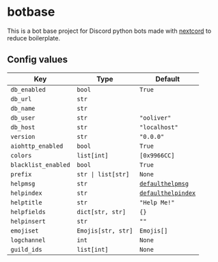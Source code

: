 # botbase

This is a bot base project for Discord python bots made with [nextcord](https://github.com/nextcord/nextcord) to reduce boilerplate.

## Config values

| Key                 | Type               | Default                                          |
| ------------------- | ------------------ | ------------------------------------------------ |
| `db_enabled`        | `bool`             | `True`                                           |
| `db_url`            | `str`              |                                                  |
| `db_name`           | `str`              |                                                  |
| `db_user`           | `str`              | `"ooliver"`                                      |
| `db_host`           | `str`              | `"localhost"`                                    |
| `version`           | `str`              | `"0.0.0"`                                        |
| `aiohttp_enabled`   | `bool`             | `True`                                           |
| `colors`           | `list[int]`        | `[0x9966CC]`                                     |
| `blacklist_enabled` | `bool`             | `True`                                           |
| `prefix`            | `str \| list[str]` | `None`                                           |
| `helpmsg`           | `str`              | [`defaulthelpmsg`](botbase/botbase.py#L38-L47)   |
| `helpindex`         | `str`              | [`defaulthelpindex`](botbase/botbase.py#L48-L50) |
| `helptitle`         | `str`              | `"Help Me!"`                                     |
| `helpfields`        | `dict[str, str]`   | `{}`                                             |
| `helpinsert`        | `str`              | `""`                                             |
| `emojiset`          | `Emojis[str, str]` | `Emojis[]`                                       |
| `logchannel`        | `int`              | `None`                                           |
| `guild_ids`         | `list[int]`        | `None`                                           |
